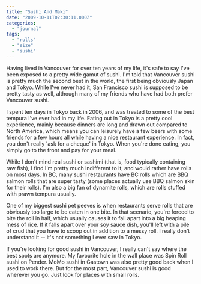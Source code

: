 ```yaml
---
title: "Sushi And Maki"
date: "2009-10-11T02:30:11.000Z"
categories: 
  - "journal"
tags: 
  - "rolls"
  - "size"
  - "sushi"
---
```


Having lived in Vancouver for over ten years of my life, it's safe to say I've been exposed to a pretty wide gamut of sushi. I'm told that Vancouver sushi is pretty much the second best in the world, the first being obviously Japan and Tokyo. While I've never had it, San Francisco sushi is supposed to be pretty tasty as well, although many of my friends who have had both prefer Vancouver sushi.

I spent ten days in Tokyo back in 2006, and was treated to some of the best tempura I've ever had in my life. Eating out in Tokyo is a pretty cool experience, mainly because dinners are long and drawn out compared to North America, which means you can leisurely have a few beers with some friends for a few hours all while having a nice restaurant experience. In fact, you don't really 'ask for a cheque' in Tokyo. When you're done eating, you simply go to the front and pay for your meal.

While I don't mind real sushi or sashimi (that is, food typically containing raw fish), I find I'm pretty much indifferent to it, and would rather have rolls on most days. In BC, many sushi restaurants have BC rolls which are BBQ salmon rolls that are super tasty (some places actually use BBQ salmon skin for their rolls). I'm also a big fan of dynamite rolls, which are rolls stuffed with prawn tempura usually.

One of my biggest sushi pet peeves is when restaurants serve rolls that are obviously too large to be eaten in one bite. In that scenario, you're forced to bite the roll in half, which usually causes it to fall apart into a big heaping mess of rice. If it falls apart over your soy sauce dish, you'll left with a pile of crud that you have to scoop out in addition to a messy roll. I really don't understand it -- it's not something I ever saw in Tokyo.

If you're looking for good sushi in Vancouver, I really can't say where the best spots are anymore. My favourite hole in the wall place was Spin Roll sushi on Pender. MoMo sushi in Gastown was also pretty good back when I used to work there. But for the most part, Vancouver sushi is good wherever you go. Just look for places with small rolls.
